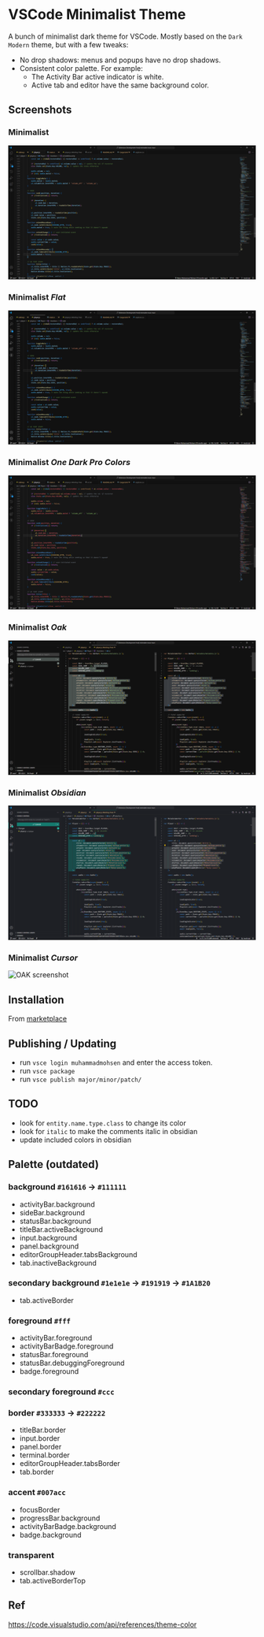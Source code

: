 # VSCode Minimalist Theme

A bunch of minimalist dark theme for VSCode. Mostly based on the `Dark Modern` theme, but with a few tweaks:
- No drop shadows: menus and popups have no drop shadows.
- Consistent color palette. For example:
	- The Activity Bar active indicator is white.
	- Active tab and editor have the same background color.

## Screenshots
### Minimalist
![Theme screenshot](/screenshots/minimalist.png?raw=true)
### Minimalist _Flat_
![Flat screenshot](/screenshots/flat.png?raw=true)
### Minimalist _One Dark Pro Colors_
![ODP screenshot](/screenshots/odp.png?raw=true)
### Minimalist _Oak_
![OAK screenshot](/screenshots/oak.png?raw=true)
### Minimalist _Obsidian_
![OAK screenshot](/screenshots/obsidian.png?raw=true)
### Minimalist _Cursor_
![OAK screenshot](/screenshots/cursor.png?raw=true)

## Installation
From [marketplace](https://marketplace.visualstudio.com/items?itemName=MuhammadMohsen.vsc-minimalist-theme)

## Publishing / Updating
- run `vsce login muhammadmohsen` and enter the access token.
- run `vsce package`
- run `vsce publish major/minor/patch/`

## TODO
- look for `entity.name.type.class` to change its color
- look for `italic` to make the comments italic in obsidian
- update included colors in obsidian

## Palette (outdated)
### background `#161616` -> `#111111`
- activityBar.background
- sideBar.background
- statusBar.background
- titleBar.activeBackground
- input.background
- panel.background
- editorGroupHeader.tabsBackground
- tab.inactiveBackground

### secondary background `#1e1e1e` -> `#191919` -> `#1A1B20`
- tab.activeBorder

### foreground `#fff`
- activityBar.foreground
- activityBarBadge.foreground
- statusBar.foreground
- statusBar.debuggingForeground
- badge.foreground

### secondary foreground `#ccc`

### border `#333333` -> `#222222`
- titleBar.border
- input.border
- panel.border
- terminal.border
- editorGroupHeader.tabsBorder
- tab.border

### accent `#007acc`
- focusBorder
- progressBar.background
- activityBarBadge.background
- badge.background

### transparent
- scrollbar.shadow
- tab.activeBorderTop

## Ref
https://code.visualstudio.com/api/references/theme-color